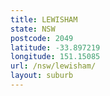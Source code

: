 ```yaml
---
title: LEWISHAM
state: NSW
postcode: 2049
latitude: -33.897219
longitude: 151.15085
url: /nsw/lewisham/
layout: suburb
---
```

